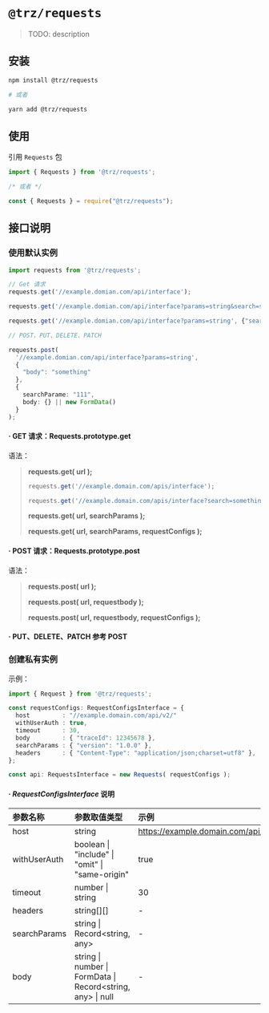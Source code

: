# `@trz/requests`

> TODO: description

## 安装

```zsh
npm install @trz/requests

# 或者

yarn add @trz/requests
```

## 使用

引用 `Requests` 包
```ts
import { Requests } from '@trz/requests';

/* 或者 */

const { Requests } = require("@trz/requests");
```


## 接口说明

### 使用默认实例


```ts
import requests from '@trz/requests';

// Get 请求
requests.get('//example.domian.com/api/interface');

requests.get('//example.domian.com/api/interface?params=string&search=someone');

requests.get('//example.domian.com/api/interface?params=string', {"search": "someone"});

// POST、PUT、DELETE、PATCH

requests.post(
  '//example.domian.com/api/interface?params=string',
  {
    "body": "something"
  },
  {
    searchParame: "111",
    body: {} || new FormData()
  }
);
```

#### · GET 请求：Requests.prototype.get
语法：
> **requests.get( url );**
> ```ts
> requests.get('//example.domain.com/apis/interface');
> 
> requests.get('//example.domain.com/apis/interface?search=something');
> ```
> **requests.get( url, searchParams );**
> 
> **requests.get( url, searchParams, requestConfigs );**


#### · POST 请求：Requests.prototype.post
语法：
> 
> **requests.post( url );**
> 
> **requests.post( url, requestbody );**
> 
> **requests.post( url, requestbody, requestConfigs );**


#### · PUT、DELETE、PATCH 参考 POST
<!-- #-post-请求requestsprototypepost -->

### 创建私有实例

示例：

```ts
import { Request } from '@trz/requests';

const requestConfigs: RequestConfigsInterface = {
  host         : "//example.domain.com/api/v2/"
  withUserAuth : true,
  timeout      : 30,
  body         : { "traceId": 12345678 },
  searchParams : { "version": "1.0.0" },
  headers      : { "Content-Type": "application/json;charset=utf8" },
};

const api: RequestsInterface = new Requests( requestConfigs );
```


#### · *RequestConfigsInterface* 说明

参数名称 | 参数取值类型 | 示例 |
:------------------- | :--------------------- | :---------------
host | string | https://example.domain.com/api/v2/
withUserAuth | boolean \| "include" \| "omit" \| "same-origin" | true
timeout | number \| string | 30
headers | string[][] | -
searchParams | string \| Record\<string, any\> | -
body | string \| number \| FormData \| Record\<string, any\> \| null | -

